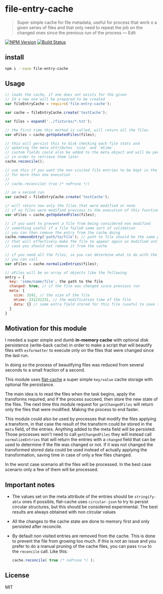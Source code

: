 # file-entry-cache
> Super simple cache for file metadata, useful for process that work o a given series of files
> and that only need to repeat the job on the changed ones since the previous run of the process — Edit

[![NPM Version](http://img.shields.io/npm/v/file-entry-cache.svg?style=flat)](https://npmjs.org/package/file-entry-cache)
[![Build Status](http://img.shields.io/travis/royriojas/file-entry-cache.svg?style=flat)](https://travis-ci.org/royriojas/file-entry-cache)

## install

```bash
npm i --save file-entry-cache
```

## Usage

```js
// loads the cache, if one does not exists for the given
// Id a new one will be prepared to be created
var fileEntryCache = require('file-entry-cache');

var cache = fileEntryCache.create('testCache');

var files = expand('../fixtures/*.txt');

// the first time this method is called, will return all the files
var oFiles = cache.getUpdatedFiles(files);

// this will persist this to disk checking each file stats and
// updating the meta attributes `size` and `mtime`.
// custom fields could also be added to the meta object and will be persisted
// in order to retrieve them later
cache.reconcile();

// use this if you want the non visited file entries to be kept in the cache
// for more than one execution
//
// cache.reconcile( true /* noPrune */)

// on a second run
var cache2 = fileEntryCache.create('testCache');

// will return now only the files that were modified or none
// if no files were modified previous to the execution of this function
var oFiles = cache.getUpdatedFiles(files);

// if you want to prevent a file from being considered non modified
// something useful if a file failed some sort of validation
// you can then remove the entry from the cache doing
cache.removeEntry('path/to/file'); // path to file should be the same path of the file received on `getUpdatedFiles`
// that will effectively make the file to appear again as modified until the validation is passed. In that
// case you should not remove it from the cache

// if you need all the files, so you can determine what to do with the changed ones
// you can call
var oFiles = cache.normalizeEntries(files);

// oFiles will be an array of objects like the following
entry = {
  key: 'some/name/file', the path to the file
  changed: true, // if the file was changed since previous run
  meta: {
    size: 3242, // the size of the file
    mtime: 231231231, // the modification time of the file
    data: {} // some extra field stored for this file (useful to save the result of a transformation on the file
  }
}

```

## Motivation for this module

I needed a super simple and dumb **in-memory cache** with optional disk persistence (write-back cache) in order to make
a script that will beautify files with `esformatter` to execute only on the files that were changed since the last run.

In doing so the process of beautifying files was reduced from several seconds to a small fraction of a second.

This module uses [flat-cache](https://www.npmjs.com/package/flat-cache) a super simple `key/value` cache storage with
optional file persistance.

The main idea is to read the files when the task begins, apply the transforms required, and if the process succeed,
then store the new state of the files. The next time this module request for `getChangedFiles` will return only
the files that were modified. Making the process to end faster.

This module could also be used by processes that modify the files applying a transform, in that case the result of the
transform could be stored in the `meta` field, of the entries. Anything added to the meta field will be persisted.
Those processes won't need to call `getChangedFiles` they will instead call `normalizeEntries` that will return the
entries with a `changed` field that can be used to determine if the file was changed or not. If it was not changed
the transformed stored data could be used instead of actually applying the transformation, saving time in case of only
a few files changed.

In the worst case scenario all the files will be processed. In the best case scenario only a few of them will be processed.

## Important notes
- The values set on the meta attribute of the entries should be `stringify-able` ones if possible, flat-cache uses `circular-json` to try to persist circular structures, but this should be considered experimental. The best results are always obtained with non circular values
- All the changes to the cache state are done to memory first and only persisted after reconcile.
- By default non visited entries are removed from the cache. This is done to prevent the file from growing too much. If this is not an issue and
  you prefer to do a manual pruning of the cache files, you can pass `true` to the `reconcile` call. Like this:

  ```javascript
  cache.reconcile( true /* noPrune */ );
  ```

## License

MIT


